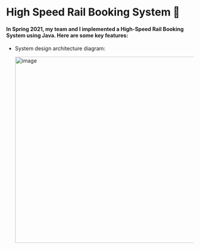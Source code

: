 # High Speed Rail Booking System 🚅

#### In Spring 2021, my team and I implemented a High-Speed Rail Booking System using Java. Here are some key features:

* System design architecture diagram:

    <img width="500" alt="image" src="https://github.com/ycccccccccccc/High-speed-rail-booking-system/assets/91601942/5a2b741b-94a6-4830-ab69-2e04183c3665">

